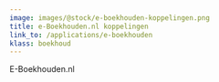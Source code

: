 ```yaml
---
image: images/@stock/e-boekhouden-koppelingen.png
title: e-Boekhouden.nl koppelingen
link_to: /applications/e-boekhouden
klass: boekhoud
---
```

E-Boekhouden.nl